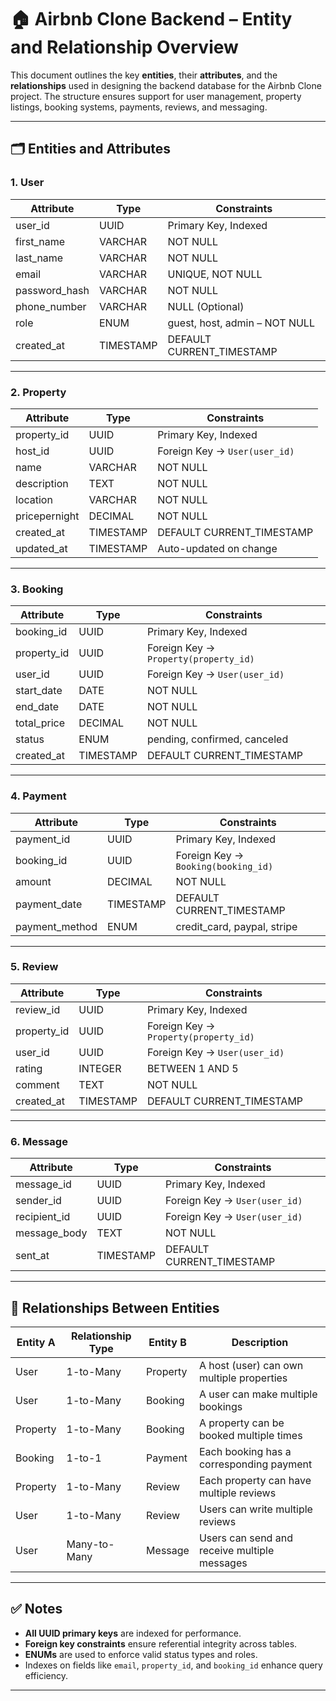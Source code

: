 # 🏠 Airbnb Clone Backend – Entity and Relationship Overview

This document outlines the key **entities**, their **attributes**, and the **relationships** used in designing the backend database for the Airbnb Clone project. The structure ensures support for user management, property listings, booking systems, payments, reviews, and messaging.

---

## 🗂️ Entities and Attributes

### 1. **User**
| Attribute       | Type      | Constraints                                |
|----------------|-----------|--------------------------------------------|
| user_id        | UUID      | Primary Key, Indexed                       |
| first_name     | VARCHAR   | NOT NULL                                   |
| last_name      | VARCHAR   | NOT NULL                                   |
| email          | VARCHAR   | UNIQUE, NOT NULL                           |
| password_hash  | VARCHAR   | NOT NULL                                   |
| phone_number   | VARCHAR   | NULL (Optional)                            |
| role           | ENUM      | guest, host, admin – NOT NULL              |
| created_at     | TIMESTAMP | DEFAULT CURRENT_TIMESTAMP                  |

---

### 2. **Property**
| Attribute       | Type      | Constraints                                |
|----------------|-----------|--------------------------------------------|
| property_id     | UUID      | Primary Key, Indexed                       |
| host_id         | UUID      | Foreign Key → `User(user_id)`              |
| name            | VARCHAR   | NOT NULL                                   |
| description     | TEXT      | NOT NULL                                   |
| location        | VARCHAR   | NOT NULL                                   |
| pricepernight   | DECIMAL   | NOT NULL                                   |
| created_at      | TIMESTAMP | DEFAULT CURRENT_TIMESTAMP                  |
| updated_at      | TIMESTAMP | Auto-updated on change                     |

---

### 3. **Booking**
| Attribute       | Type      | Constraints                                |
|----------------|-----------|--------------------------------------------|
| booking_id      | UUID      | Primary Key, Indexed                       |
| property_id     | UUID      | Foreign Key → `Property(property_id)`       |
| user_id         | UUID      | Foreign Key → `User(user_id)`              |
| start_date      | DATE      | NOT NULL                                   |
| end_date        | DATE      | NOT NULL                                   |
| total_price     | DECIMAL   | NOT NULL                                   |
| status          | ENUM      | pending, confirmed, canceled               |
| created_at      | TIMESTAMP | DEFAULT CURRENT_TIMESTAMP                  |

---

### 4. **Payment**
| Attribute       | Type      | Constraints                                |
|----------------|-----------|--------------------------------------------|
| payment_id      | UUID      | Primary Key, Indexed                       |
| booking_id      | UUID      | Foreign Key → `Booking(booking_id)`         |
| amount          | DECIMAL   | NOT NULL                                   |
| payment_date    | TIMESTAMP | DEFAULT CURRENT_TIMESTAMP                  |
| payment_method  | ENUM      | credit_card, paypal, stripe                |

---

### 5. **Review**
| Attribute       | Type      | Constraints                                |
|----------------|-----------|--------------------------------------------|
| review_id       | UUID      | Primary Key, Indexed                       |
| property_id     | UUID      | Foreign Key → `Property(property_id)`       |
| user_id         | UUID      | Foreign Key → `User(user_id)`              |
| rating          | INTEGER   | BETWEEN 1 AND 5                            |
| comment         | TEXT      | NOT NULL                                   |
| created_at      | TIMESTAMP | DEFAULT CURRENT_TIMESTAMP                  |

---

### 6. **Message**
| Attribute       | Type      | Constraints                                |
|----------------|-----------|--------------------------------------------|
| message_id      | UUID      | Primary Key, Indexed                       |
| sender_id       | UUID      | Foreign Key → `User(user_id)`              |
| recipient_id    | UUID      | Foreign Key → `User(user_id)`              |
| message_body    | TEXT      | NOT NULL                                   |
| sent_at         | TIMESTAMP | DEFAULT CURRENT_TIMESTAMP                  |

---

## 🔗 Relationships Between Entities

| Entity A   | Relationship Type | Entity B   | Description                                         |
|------------|-------------------|------------|-----------------------------------------------------|
| User       | 1-to-Many         | Property   | A host (user) can own multiple properties           |
| User       | 1-to-Many         | Booking    | A user can make multiple bookings                   |
| Property   | 1-to-Many         | Booking    | A property can be booked multiple times             |
| Booking    | 1-to-1            | Payment    | Each booking has a corresponding payment            |
| Property   | 1-to-Many         | Review     | Each property can have multiple reviews             |
| User       | 1-to-Many         | Review     | Users can write multiple reviews                    |
| User       | Many-to-Many      | Message    | Users can send and receive multiple messages        |

---

## ✅ Notes

- **All UUID primary keys** are indexed for performance.
- **Foreign key constraints** ensure referential integrity across tables.
- **ENUMs** are used to enforce valid status types and roles.
- Indexes on fields like `email`, `property_id`, and `booking_id` enhance query efficiency.

---